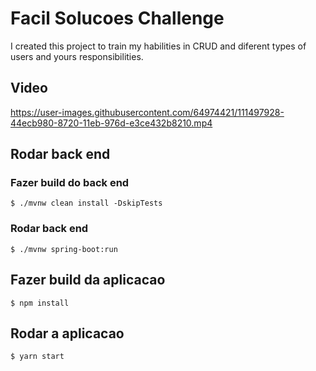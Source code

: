# Facil Solucoes Challenge 

 I created this project to train my habilities in CRUD and diferent types of users and yours responsibilities.

## Video
https://user-images.githubusercontent.com/64974421/111497928-44ecb980-8720-11eb-976d-e3ce432b8210.mp4



## Rodar back end

### Fazer build do back end

    $ ./mvnw clean install -DskipTests 

### Rodar back end 

    $ ./mvnw spring-boot:run

## Fazer build da aplicacao

    $ npm install

## Rodar a aplicacao

    $ yarn start
